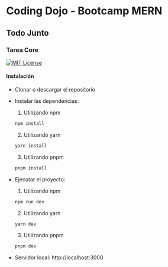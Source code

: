 # Coding Dojo - Bootcamp MERN
## Todo Junto
### Tarea Core
[![MIT License](https://img.shields.io/badge/License-MIT-green.svg)](https://choosealicense.com/licenses/mit/)
#### Instalación
- Clonar o descargar el repositorio
- Instalar las dependencias:
    1. Utilizando npm
    ```bash
    npm install
    ```

    2. Utilizando yarn
    ```bash
    yarn install
    ```

    3. Utilizando pnpm
    ```bash
    pnpm install
    ```

- Ejecutar el proyecto:
    1. Utilizando npm
    ```bash
    npm run dev
    ```

    2. Utilizando yarn
    ```bash
    yarn dev
    ```

    3. Utilizando pnpm
    ```bash
    pnpm dev
    ```

- Servidor local: http://localhost:3000
